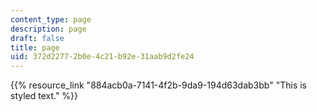 ```yaml
---
content_type: page
description: page
draft: false
title: page
uid: 372d2277-2b0e-4c21-b92e-31aab9d2fe24
---
```

{{% resource_link "884acb0a-7141-4f2b-9da9-194d63dab3bb" "This is styled text." %}}